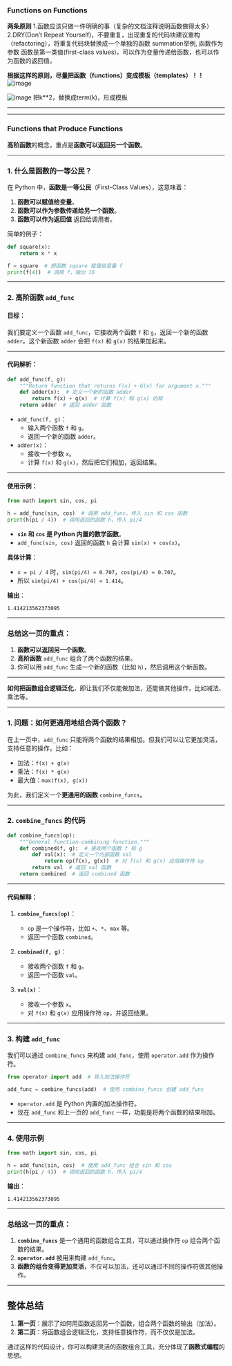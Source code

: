 ### **Functions on Functions**

**两条原则**
1.函数应该只做一件明确的事（复杂的文档注释说明函数做得太多）
2.DRY(Don’t Repeat Yourself)，不要重复，出现重复的代码块建议重构（refactoring），将重复代码块替换成一个单独的函数
summation举例, 函数作为参数
函数是第一类值(first-class values)，可以作为变量传递给函数，也可以作为函数的返回值。

**根据这样的原则，尽量把函数（functions）变成模板（templates）！！**
![image](https://github.com/user-attachments/assets/8f00a9c1-1563-470b-9291-1700d756cfbf)

![image](https://github.com/user-attachments/assets/7871a0a9-1d17-484c-befd-4355b43377b5)
把k**2，替换成term(k)，形成模板


---
---

### **Functions that Produce Functions**

**高阶函数**的概念，重点是**函数可以返回另一个函数**。

---

### **1. 什么是函数的一等公民？**

在 Python 中，**函数是一等公民**（First-Class Values），这意味着：
1. **函数可以赋值给变量**。
2. **函数可以作为参数传递给另一个函数**。
3. **函数可以作为返回值** 返回给调用者。

简单的例子：
```python
def square(x):
    return x * x

f = square  # 把函数 square 赋值给变量 f
print(f(4))  # 调用 f，输出 16
```

---

### **2. 高阶函数 `add_func`**

#### **目标**：
我们要定义一个函数 `add_func`，它接收两个函数 `f` 和 `g`，返回一个新的函数 `adder`。这个新函数 `adder` 会把 `f(x)` 和 `g(x)` 的结果加起来。

---

#### **代码解析**：

```python
def add_func(f, g):
    """Return function that returns F(x) + G(x) for argument x."""
    def adder(x):  # 定义一个新的函数 adder
        return f(x) + g(x)  # 计算 f(x) 和 g(x) 的和
    return adder  # 返回 adder 函数
```

- `add_func(f, g)`：
   - 输入两个函数 `f` 和 `g`。
   - 返回一个新的函数 `adder`。
- `adder(x)`：
   - 接收一个参数 `x`。
   - 计算 `f(x)` 和 `g(x)`，然后把它们相加，返回结果。

---

#### **使用示例**：

```python
from math import sin, cos, pi

h = add_func(sin, cos)  # 调用 add_func，传入 sin 和 cos 函数
print(h(pi / 4))  # 调用返回的函数 h，传入 pi/4
```

- **`sin` 和 `cos` 是 Python 内置的数学函数**。
- `add_func(sin, cos)` 返回的函数 `h` 会计算 `sin(x) + cos(x)`。

**具体计算**：
- `x = pi / 4` 时，`sin(pi/4) ≈ 0.707`，`cos(pi/4) ≈ 0.707`。
- 所以 `sin(pi/4) + cos(pi/4) ≈ 1.414`。

**输出**：
```
1.414213562373095
```

---

### **总结这一页的重点**：

1. **函数可以返回另一个函数**。
2. **高阶函数** `add_func` 组合了两个函数的结果。
3. 你可以用 `add_func` 生成一个新的函数（比如 `h`），然后调用这个新函数。

---

**如何把函数组合逻辑泛化**，即让我们不仅能做加法，还能做其他操作，比如减法、乘法等。

---

### **1. 问题：如何更通用地组合两个函数？**

在上一页中，`add_func` 只能将两个函数的结果相加。但我们可以让它更加灵活，支持任意的操作，比如：
- 加法：`f(x) + g(x)`
- 乘法：`f(x) * g(x)`
- 最大值：`max(f(x), g(x))`

为此，我们定义一个**更通用的函数** `combine_funcs`。

---

### **2. `combine_funcs` 的代码**

```python
def combine_funcs(op):
    """General function-combining function."""
    def combined(f, g):  # 接收两个函数 f 和 g
        def val(x):  # 定义一个内部函数 val
            return op(f(x), g(x))  # 对 f(x) 和 g(x) 应用操作符 op
        return val  # 返回 val 函数
    return combined  # 返回 combined 函数
```

---

#### **代码解释**：

1. **`combine_funcs(op)`**：
   - `op` 是一个操作符，比如 `+`、`*`、`max` 等。
   - 返回一个函数 `combined`。

2. **`combined(f, g)`**：
   - 接收两个函数 `f` 和 `g`。
   - 返回一个函数 `val`。

3. **`val(x)`**：
   - 接收一个参数 `x`。
   - 对 `f(x)` 和 `g(x)` 应用操作符 `op`，并返回结果。

---

### **3. 构建 `add_func`**

我们可以通过 `combine_funcs` 来构建 `add_func`，使用 `operator.add` 作为操作符。

```python
from operator import add  # 导入加法操作符

add_func = combine_funcs(add)  # 使用 combine_funcs 创建 add_func
```

- `operator.add` 是 Python 内置的加法操作符。
- 现在 `add_func` 和上一页的 `add_func` 一样，功能是将两个函数的结果相加。

---

### **4. 使用示例**

```python
from math import sin, cos, pi

h = add_func(sin, cos)  # 使用 add_func 组合 sin 和 cos
print(h(pi / 4))  # 调用返回的函数 h，传入 pi/4
```

**输出**：
```
1.414213562373095
```

---

### **总结这一页的重点**：

1. **`combine_funcs`** 是一个通用的函数组合工具，可以通过操作符 `op` 组合两个函数的结果。
2. **`operator.add`** 被用来构建 `add_func`。
3. **函数的组合变得更加灵活**，不仅可以加法，还可以通过不同的操作符做其他操作。

---

## **整体总结**

1. **第一页**：展示了如何用函数返回另一个函数，组合两个函数的输出（加法）。
2. **第二页**：将函数组合逻辑泛化，支持任意操作符，而不仅仅是加法。

通过这样的代码设计，你可以构建灵活的函数组合工具，充分体现了**函数式编程**的思想。